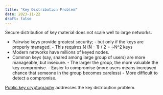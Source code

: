 ```yaml
---
title: "Key Distribution Problem"
date: 2023-11-22
draft: false
---
```


Secure distribution of key material does not scale well to large
networks.

- Pairwise keys provide greatest security;
        - but only if the keys are properly managed.
        - This requires N (N - 1) / 2 = ~N^2 keys
- Modern networks have millions of keyed nodes.
- Common keys (say, shared among large group of users) are more manageable, but insecure.
        - The larger the group, the more valuable the key compromise.
        - Easier to compromise (more users means increased chance that
          someone in the group becomes careless)
        - More difficult to detect a compromise.

[Public key cryptography](/public-key-cryptosystems) addresses the key distribution problem.
